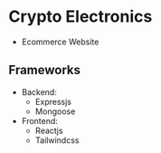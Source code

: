 # Crypto Electronics

- Ecommerce Website

## Frameworks

- Backend:
  - Expressjs
  - Mongoose
- Frontend:
  - Reactjs
  - Tailwindcss
